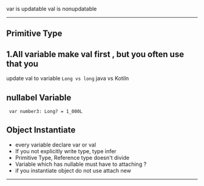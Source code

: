 var is updatable
val is nonupdatable

----

##  Primitive Type

## 1.All variable make val first , but you often use that you 

update val to variable
` Long vs long ` java vs Kotiln

## nullabel Variable

` var number3: Long? = 1_000L`

## Object Instantiate

- every variable declare var or val 
- If you not explicitly write type, type infer 
- Primitive Type, Reference type doesn't divide
- Variable which has nullable must have to attaching ? 
- if you instantiate object do not use attach new 

---
